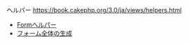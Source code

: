 ヘルパー
https://book.cakephp.org/3.0/ja/views/helpers.html

 - [Formヘルパー](https://book.cakephp.org/3.0/ja/views/helpers/form.html)
  - [フォーム全体の生成](https://book.cakephp.org/3.0/ja/views/helpers/form.html#id49)

